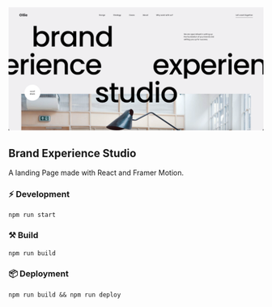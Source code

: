
<img
    src="./public/brande.png"
/>

## Brand Experience Studio
A landing Page made with React and Framer Motion.

### ⚡️ Development
```
npm run start
```

### ⚒️ Build
```
npm run build
```

### 📦 Deployment
```
npm run build && npm run deploy
```